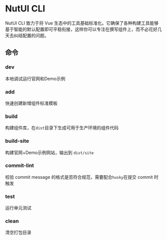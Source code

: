 # NutUI CLI

NutUI CLI 致力于将 Vue 生态中的工具基础标准化。它确保了各种构建工具能够基于智能的默认配置即可平稳衔接，这样你可以专注在撰写组件上，而不必花好几天去纠结配置的问题。


## 命令

### dev

本地调试运行官网和Demo示例


### add

快速创建新增组件标准模板

### build

构建组件库，在`dist`目录下生成可用于生产环境的组件代码

### build-site

构建官网+Demo示例网站，输出到 `dist/site`


### commit-lint

校验 commit message 的格式是否符合规范，需要配合`husky`在提交 commit 时触发

### test

运行单元测试


### clean

清空打包目录





